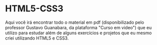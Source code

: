 # HTML5-CSS3
Aqui você irá encontrar todo o material em pdf (disponibilizado pelo professor Gustavo Guanabara, da plataforma "Curso em video") que eu utilizo para estudar além de alguns exercícios e projetos que eu mesmo criei utilizando HTML5 e CSS3.
